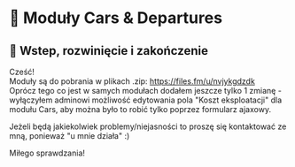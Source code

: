 # 📝 Moduły Cars & Departures

## 📌 Wstep, rozwinięcie i zakończenie
Cześć!  
Moduły są do pobrania w plikach .zip: https://files.fm/u/nvjykgdzdk  
Oprócz tego co jest w samych modułach dodałem jeszcze tylko 1 zmianę - wyłączyłem adminowi możliwość edytowania pola "Koszt eksploatacji" dla modułu Cars, aby można było to robić tylko poprzez formularz ajaxowy.  
  
Jeżeli będą jakiekolwiek problemy/niejasności to proszę się kontaktować ze mną, ponieważ "u mnie działa" :)  
  
Miłego sprawdzania!  